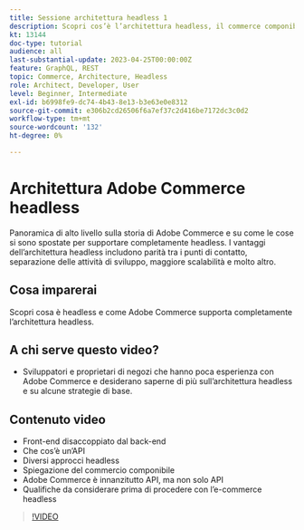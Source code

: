 ```yaml
---
title: Sessione architettura headless 1
description: Scopri cos’è l’architettura headless, il commerce componibile e le esperienze personalizzate
kt: 13144
doc-type: tutorial
audience: all
last-substantial-update: 2023-04-25T00:00:00Z
feature: GraphQL, REST
topic: Commerce, Architecture, Headless
role: Architect, Developer, User
level: Beginner, Intermediate
exl-id: b6998fe9-dc74-4b43-8e13-b3e63e0e8312
source-git-commit: e306b2cd26506f6a7ef37c2d416be7172dc3c0d2
workflow-type: tm+mt
source-wordcount: '132'
ht-degree: 0%

---
```


# Architettura Adobe Commerce headless

Panoramica di alto livello sulla storia di Adobe Commerce e su come le cose si sono spostate per supportare completamente headless.  I vantaggi dell’architettura headless includono parità tra i punti di contatto, separazione delle attività di sviluppo, maggiore scalabilità e molto altro.

## Cosa imparerai

Scopri cosa è headless e come Adobe Commerce supporta completamente l’architettura headless.

## A chi serve questo video?

* Sviluppatori e proprietari di negozi che hanno poca esperienza con Adobe Commerce e desiderano saperne di più sull’architettura headless e su alcune strategie di base.

## Contenuto video

* Front-end disaccoppiato dal back-end
* Che cos’è un’API
* Diversi approcci headless
* Spiegazione del commercio componibile
* Adobe Commerce è innanzitutto API, ma non solo API
* Qualifiche da considerare prima di procedere con l’e-commerce headless

>[!VIDEO](https://video.tv.adobe.com/v/3418862?learn=on)
